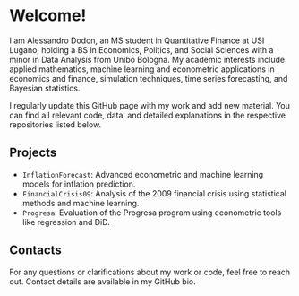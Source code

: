 # Welcome!

I am Alessandro Dodon, an MS student in Quantitative Finance at USI Lugano, holding a BS in Economics, Politics, and Social Sciences with a minor in Data Analysis from Unibo Bologna. My academic interests include applied mathematics, machine learning and econometric applications in economics and finance, simulation techniques, time series forecasting, and Bayesian statistics.

I regularly update this GitHub page with my work and add new material. You can find all relevant code, data, and detailed explanations in the respective repositories listed below.

## Projects

- `InflationForecast`: Advanced econometric and machine learning models for inflation prediction.
- `FinancialCrisis09`: Analysis of the 2009 financial crisis using statistical methods and machine learning.
- `Progresa`: Evaluation of the Progresa program using econometric tools like regression and DiD.

## Contacts

For any questions or clarifications about my work or code, feel free to reach out. Contact details are available in my GitHub bio.
